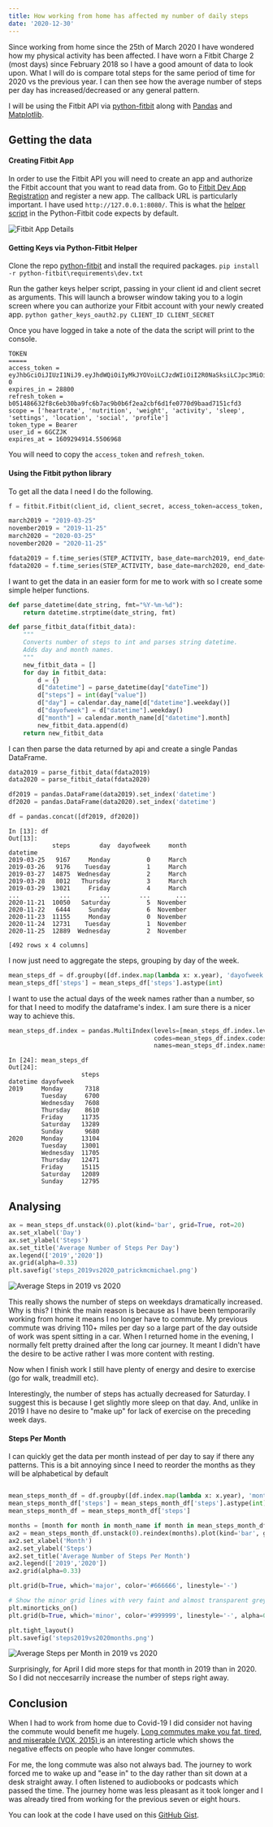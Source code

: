 ```yaml
---
title: How working from home has affected my number of daily steps
date: '2020-12-30'
---
```


Since working from home since the 25th of March 2020 I have wondered how my physical activity has been affected.
I have worn a Fitbit Charge 2 (most days) since February 2018 so I have a good amount of data to look upon. What I will do is compare total steps for the same period of time for 2020 vs the previous year. I can then see how the average number of steps per day has increased/decreased or any general pattern.

I will be using the Fitbit API via [python-fitbit](https://github.com/orcasgit/python-fitbit) along with [Pandas](https://github.com/pandas-dev/pandas) and [Matplotlib](https://matplotlib.org/).

## Getting the data

#### Creating Fitbit App

In order to use the Fitbit API you will need to create an app and authorize the Fitbit account that you want to read data from. Go to [Fitbit Dev App Registration](https://dev.fitbit.com/apps/new) and register a new app. The callback URL is particularly important. I have used `http://127.0.0.1:8080/`. This is what the [helper script](https://github.com/orcasgit/python-fitbit/blob/master/gather_keys_oauth2.py) in the Python-Fitbit code expects by default.

![Fitbit App Details](./fitbit_app_details.png)

#### Getting Keys via Python-Fitbit Helper

Clone the repo [python-fitbit](https://github.com/orcasgit/python-fitbit) and install the required packages.
`pip install -r python-fitbit\requirements\dev.txt`

Run the gather keys helper script, passing in your client id and client secret as arguments. This will launch a browser window taking you to a login screen where you can authorize your Fitbit account with your newly created app.
`python gather_keys_oauth2.py CLIENT_ID CLIENT_SECRET`

Once you have logged in take a note of the data the script will print to the console.

```
TOKEN
=====
access_token = eyJhbGciOiJIUzI1NiJ9.eyJhdWQiOiIyMkJYOVoiLCJzdWIiOiI2R0NaSksiLCJpc3MiOiJGaXRiaXQiLCJ0eXAiOiJhY2Nlc3NfdG9rZW4iLCJzY29wZXMiOiJyc29jIHJhY3QgcnNldCBybG9jIHJ3ZWkgcmhyIHJudXQgcnBybyByc2xlIiwiZXhwIjoxNjA5Mjk0OTA5LCJpYXQiOjE2MDkyNjYxMDl9.0Q8VdtKNrQeXLJ2fx1kGO993BmTCA9ncRykBnawZL-0
expires_in = 28800
refresh_token = b051486632f8c6eb30ba9fc6b7ac9b0b6f2ea2cbf6d1fe0770d9baad7151cfd3
scope = ['heartrate', 'nutrition', 'weight', 'activity', 'sleep', 'settings', 'location', 'social', 'profile']
token_type = Bearer
user_id = 6GCZJK
expires_at = 1609294914.5506968
```

You will need to copy the `access_token` and `refresh_token`.

#### Using the Fitbit python library

To get all the data I need I do the following.

```python
f = fitbit.Fitbit(client_id, client_secret, access_token=access_token, refresh_token=refresh_token)

march2019 = "2019-03-25"
november2019 = "2019-11-25"
march2020 = "2020-03-25"
november2020 = "2020-11-25"

fdata2019 = f.time_series(STEP_ACTIVITY, base_date=march2019, end_date=november2019)["activities-steps"]
fdata2020 = f.time_series(STEP_ACTIVITY, base_date=march2020, end_date=november2020)["activities-steps"]
```

I want to get the data in an easier form for me to work with so I create some simple helper functions.

```python
def parse_datetime(date_string, fmt="%Y-%m-%d"):
    return datetime.strptime(date_string, fmt)

def parse_fitbit_data(fitbit_data):
    """
    Converts number of steps to int and parses string datetime.
    Adds day and month names.
    """
    new_fitbit_data = []
    for day in fitbit_data:
        d = {}
        d["datetime"] = parse_datetime(day["dateTime"])
        d["steps"] = int(day["value"])
        d["day"] = calendar.day_name[d["datetime"].weekday()]
        d["dayofweek"] = d["datetime"].weekday()
        d["month"] = calendar.month_name[d["datetime"].month]
        new_fitbit_data.append(d)
    return new_fitbit_data
```

I can then parse the data returned by api and create a single Pandas DataFrame.

```python
data2019 = parse_fitbit_data(fdata2019)
data2020 = parse_fitbit_data(fdata2020)

df2019 = pandas.DataFrame(data2019).set_index('datetime')
df2020 = pandas.DataFrame(data2020).set_index('datetime')

df = pandas.concat([df2019, df2020])
```

```
In [13]: df
Out[13]:
            steps        day  dayofweek     month
datetime
2019-03-25   9167     Monday          0     March
2019-03-26   9176    Tuesday          1     March
2019-03-27  14875  Wednesday          2     March
2019-03-28   8012   Thursday          3     March
2019-03-29  13021     Friday          4     March
...           ...        ...        ...       ...
2020-11-21  10050   Saturday          5  November
2020-11-22   6444     Sunday          6  November
2020-11-23  11155     Monday          0  November
2020-11-24  12731    Tuesday          1  November
2020-11-25  12889  Wednesday          2  November

[492 rows x 4 columns]
```

I now just need to aggregate the steps, grouping by day of the week.

```python
mean_steps_df = df.groupby([df.index.map(lambda x: x.year), 'dayofweek']).mean()
mean_steps_df['steps'] = mean_steps_df['steps'].astype(int)
```

I want to use the actual days of the week names rather than a number, so for that I need to modify the dataframe's index. I am sure there is a nicer way to achieve this.

```python
mean_steps_df.index = pandas.MultiIndex(levels=[mean_steps_df.index.levels[0], calendar.day_name],
                                        codes=mean_steps_df.index.codes,
                                        names=mean_steps_df.index.names)
```

```
In [24]: mean_steps_df
Out[24]:
                    steps
datetime dayofweek
2019     Monday      7318
         Tuesday     6700
         Wednesday   7608
         Thursday    8610
         Friday     11735
         Saturday   13289
         Sunday      9680
2020     Monday     13104
         Tuesday    13001
         Wednesday  11705
         Thursday   12471
         Friday     15115
         Saturday   12089
         Sunday     12795
```

## Analysing

```python
ax = mean_steps_df.unstack(0).plot(kind='bar', grid=True, rot=20)
ax.set_xlabel('Day')
ax.set_ylabel('Steps')
ax.set_title('Average Number of Steps Per Day')
ax.legend(['2019','2020'])
ax.grid(alpha=0.33)
plt.savefig('steps_2019vs2020_patrickmcmichael.png')
```

![Average Steps in 2019 vs 2020](./steps_2019vs2020_patrickmcmichael.png)

This really shows the number of steps on weekdays dramatically increased. Why is this? I think the main reason is because as I have been temporarily working from home it means I no longer have to commute. My previous commute was driving 110+ miles per day so a large part of the day outside of work was spent sitting in a car. When I returned home in the evening, I normally felt pretty drained after the long car journey. It meant I didn't have the desire to be active rather I was more content with resting.

Now when I finish work I still have plenty of energy and desire to exercise (go for walk, treadmill etc).

Interestingly, the number of steps has actually decreased for Saturday. I suggest this is because I get slightly more sleep on that day. And, unlike in 2019 I have no desire to "make up" for lack of exercise on the preceding week days.

#### Steps Per Month

I can quickly get the data per month instead of per day to say if there any patterns. This is a bit annoying since I need to reorder the months as they will be alphabetical by default

```python

mean_steps_month_df = df.groupby([df.index.map(lambda x: x.year), 'month']).mean()
mean_steps_month_df['steps'] = mean_steps_month_df['steps'].astype(int)
mean_steps_month_df = mean_steps_month_df['steps']

months = [month for month in month_name if month in mean_steps_month_df.unstack(0).index.values]
ax2 = mean_steps_month_df.unstack(0).reindex(months).plot(kind='bar', grid=True, rot=20)
ax2.set_xlabel('Month')
ax2.set_ylabel('Steps')
ax2.set_title('Average Number of Steps Per Month')
ax2.legend(['2019','2020'])
ax2.grid(alpha=0.33)

plt.grid(b=True, which='major', color='#666666', linestyle='-')

# Show the minor grid lines with very faint and almost transparent grey lines
plt.minorticks_on()
plt.grid(b=True, which='minor', color='#999999', linestyle='-', alpha=0.2)

plt.tight_layout()
plt.savefig('steps2019vs2020months.png')
```

![Average Steps per Month in 2019 vs 2020](./steps2019vs2020months.png)

Surprisingly, for April I did more steps for that month in 2019 than in 2020. So I did not neccesarrily increase the number of steps right away.

## Conclusion

When I had to work from home due to Covid-19 I did consider not having the commute would benefit me hugely. [Long commutes make you fat, tired, and miserable (VOX, 2015)
](https://www.vox.com/2015/5/20/8629881/commuting-health-happiness) is an interesting article which shows the negative effects on people who have longer commutes.

For me, the long commute was also not always bad. The journey to work forced me to wake up and "ease in" to the day rather than sit down at a desk straight away. I often listened to audiobooks or podcasts which passed the time. The journey home was less pleasant as it took longer and I was already tired from working for the previous seven or eight hours.

You can look at the code I have used on this [GitHub Gist](https://gist.github.com/Saturn/d71778662f1018598fce47cc7112dcab).
